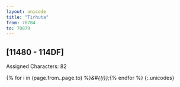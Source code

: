 ```yaml
---
layout: unicode
title: "Tirhuta"
from: 70784
to: 70879
---
```


## 	[11480 - 114DF]

Assigned Characters: 82

{% for i in (page.from..page.to) %}<i>&#{{i}};</i>{% endfor %}
{:.unicodes}
